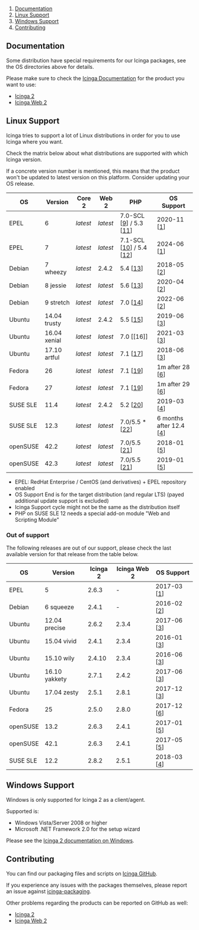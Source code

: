 1. [Documentation](#user-content-documentation)
1. [Linux Support](#user-content-linux-support)
1. [Windows Support](#user-content-windows-support)
1. [Contributing](#user-content-contributing)

## Documentation

Some distribution have special requirements for our Icinga packages, see the OS
directories above for details.

Please make sure to check the [Icinga Documentation] for the product you want to use:

* [Icinga 2](https://www.icinga.com/docs/icinga2/latest)
* [Icinga Web 2](https://www.icinga.com/docs/icingaweb2/latest)

## Linux Support

Icinga tries to support a lot of Linux distributions in order for you
to use Icinga where you want.

Check the matrix below about what distributions are supported with
which Icinga version.

If a concrete version number is mentioned, this means that the product won't be updated
to latest version on this platform. Consider updating your OS release.

| OS       | Version      | Core 2   | Web 2    | PHP        | OS Support    |
|----------|--------------|----------|----------|------------|---------------|
| EPEL     | 6            | *latest* | *latest* | 7.0-SCL [[9]] / 5.3 [[11]] | 2020-11 [[1]] |
| EPEL     | 7            | *latest* | *latest* | 7.1-SCL [[10]] / 5.4 [[12]] | 2024-06 [[1]] |
| Debian   | 7 wheezy     | *latest* | 2.4.2    | 5.4 [[13]] | 2018-05 [[2]] |
| Debian   | 8 jessie     | *latest* | *latest* | 5.6 [[13]] | 2020-04 [[2]] |
| Debian   | 9 stretch    | *latest* | *latest* | 7.0 [[14]] | 2022-06 [[2]] |
| Ubuntu   | 14.04 trusty | *latest* | 2.4.2    | 5.5 [[15]] | 2019-06 [[3]] |
| Ubuntu   | 16.04 xenial | *latest* | *latest* | 7.0 [[16]] | 2021-03 [[3]] |
| Ubuntu   | 17.10 artful | *latest* | *latest* | 7.1 [[17]] | 2018-06 [[3]] |
| Fedora   | 26           | *latest* | *latest* | 7.1 [[19]] | 1m after 28 [[6]] |
| Fedora   | 27           | *latest* | *latest* | 7.1 [[19]] | 1m after 29 [[6]] |
| SUSE SLE | 11.4         | *latest* | 2.4.2    | 5.2 [[20]] | 2019-03 [[4]] |
| SUSE SLE | 12.3         | *latest* | *latest* | 7.0/5.5 * [[22]] | 6 months after 12.4 [[4]] |
| openSUSE | 42.2         | *latest* | *latest* | 7.0/5.5 [[21]] | 2018-01 [[5]] |
| openSUSE | 42.3         | *latest* | *latest* | 7.0/5.5 [[21]] | 2019-01 [[5]] |

* EPEL: RedHat Enterprise / CentOS (and derivatives) + EPEL repository enabled
* OS Support End is for the target distribution (and regular LTS)
  (payed additional update support is excluded)
* Icinga Support cycle might not be the same as the distribution itself
* PHP on SUSE SLE 12 needs a special add-on module "Web and Scripting Module"

### Out of support

The following releases are out of our support, please check the last
available version for that release from the table below.

| OS       | Version      | Icinga 2 | Icinga Web 2 | OS Support    |
|----------|--------------|----------|--------------|---------------|
| EPEL     | 5            | 2.6.3    | -            | 2017-03 [[1]] |
| Debian   | 6 squeeze    | 2.4.1    | -            | 2016-02 [[2]] |
| Ubuntu   | 12.04 precise| 2.6.2    | 2.3.4        | 2017-06 [[3]] |
| Ubuntu   | 15.04 vivid  | 2.4.1    | 2.3.4        | 2016-01 [[3]] |
| Ubuntu   | 15.10 wily   | 2.4.10   | 2.3.4        | 2016-06 [[3]] |
| Ubuntu   | 16.10 yakkety| 2.7.1    | 2.4.2        | 2017-06 [[3]] |
| Ubuntu   | 17.04 zesty  | 2.5.1    | 2.8.1        | 2017-12 [[3]] |
| Fedora   | 25           | 2.5.0    | 2.8.0        | 2017-12 [[6]] |
| openSUSE | 13.2         | 2.6.3    | 2.4.1        | 2017-01 [[5]] |
| openSUSE | 42.1         | 2.6.3    | 2.4.1        | 2017-05 [[5]] |
| SUSE SLE | 12.2         | 2.8.2    | 2.5.1        | 2018-03 [[4]] |

## Windows Support

Windows is only supported for Icinga 2 as a client/agent.

Supported is:
* Windows Vista/Server 2008 or higher
* Microsoft .NET Framework 2.0 for the setup wizard

Please see the [Icinga 2 documentation on Windows](https://www.icinga.com/docs/icinga2/latest/doc/06-distributed-monitoring/#client-setup-on-windows).

## Contributing

You can find our packaging files and scripts on [Icinga GitHub].

If you experience any issues with the packages themselves, please report an issue against [icinga-packaging].

Other problems regarding the products can be reported on GitHub as well:

* [Icinga 2](https://github.com/icinga/icinga2)
* [Icinga Web 2](https://github.com/icinga/icingaweb2)

[Icinga Documentation]: https://www.icinga.com/docs/
[Icinga GitHub]: https://github.com/Icinga
[icinga-packaging]: https://github.com/icinga/icinga-packaging

[1]: https://access.redhat.com/support/policy/updates/errata#Life_Cycle_Dates
[2]: https://wiki.debian.org/LTS
[3]: https://www.ubuntu.com/info/release-end-of-life
[4]: https://www.suse.com/lifecycle/
[5]: https://en.opensuse.org/Lifetime
[6]: https://fedoraproject.org/wiki/Fedora_Release_Life_Cycle#Maintenance_Schedule

[9]: http://mirror.centos.org/centos/6/sclo/x86_64/rh/rh-php70/
[10]: http://mirror.centos.org/centos/7/sclo/x86_64/rh/rh-php71/
[11]: http://mirror.centos.org/centos/6/os/x86_64/Packages/
[12]: http://mirror.centos.org/centos/7/os/x86_64/Packages/
[13]: https://tracker.debian.org/pkg/php5
[14]: https://tracker.debian.org/pkg/php7.0
[15]: https://launchpad.net/ubuntu/+source/php5
[17]: https://launchpad.net/ubuntu/+source/php7.1
[19]: https://mirrors.n-ix.net/fedora/linux/releases/26/Server/source/tree/Packages/p/
[20]: https://www.suse.com/LinuxPackages/packageRouter.jsp?product=server&version=11&service_pack=sp2&architecture=x86_64&package_name=php5
[21]: https://software.opensuse.org/package/php7
[22]: https://www.suse.com/de-de/products/server/features/modules/#TODO
